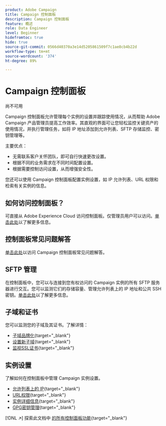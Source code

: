 ```yaml
---
product: Adobe Campaign
title: Campaign 控制面板
description: Campaign 控制面板
feature: 概述
role: Data Engineer
level: Beginner
hidefromtoc: true
hide: true
source-git-commit: 0566d40370a3e14d5205861509f7c1ae8cb4b22d
workflow-type: tm+mt
source-wordcount: '374'
ht-degree: 89%

---
```


# Campaign 控制面板

尚不可用

Campaign 控制面板允许管理每个实例的设置并跟踪使用情况，从而帮助 Adobe Campaign 产品管理员提高工作效率。其直观的界面可让您轻松监控关键资产的使用情况，并执行管理任务，如将 IP 地址添加到允许列表、SFTP 存储监控、密钥管理等。

主要优点：

* 无需联系客户关怀团队，即可自行快速更改设置。
* 根据不同的业务需求在不同时间配置设置。
* 根据需要控制访问设置，从而增强安全性。

您还可以使用 Campaign 控制面板配置实例设置，如 IP 允许列表、URL 权限和检索有关实例的信息。

## 如何访问控制面板？

可直接从 Adobe Experience Cloud 访问控制面板。仅管理员用户可以访问。[单击此处](https://experienceleague.adobe.com/docs/control-panel/using/discover-control-panel/accessing-control-panel.html?lang=zh-Hans)以了解更多信息。

## 控制面板常见问题解答

[单击此处](https://experienceleague.adobe.com/docs/control-panel/using/discover-control-panel/key-features.html?lang=zh-Hans)以访问 Campaign 控制面板常见问题解答。

## SFTP 管理

在控制面板中，您可以与连接到您有权访问的 Campaign 实例的所有 SFTP 服务器进行交互。您可以监测它们的存储容量、管理允许列表上的 IP 地址和公共 SSH 密钥。[单击此处](https://experienceleague.adobe.com/docs/control-panel/using/sftp-management/about-sftp-management.html?lang=zh-Hans#sftp-management)以了解更多信息。

## 子域和证书

您可以监测您的子域及其证书。了解详情：
* [子域品牌化](https://experienceleague.adobe.com/docs/control-panel/using/subdomains-and-certificates/subdomains-branding.html?lang=zh-Hans){target=&quot;_blank&quot;}
* [设置新子域](https://experienceleague.adobe.com/docs/control-panel/using/subdomains-and-certificates/setting-up-new-subdomain.html?lang=zh-Hans){target=&quot;_blank&quot;}
* [监视SSL证书](https://experienceleague.adobe.com/docs/control-panel/using/subdomains-and-certificates/monitoring-ssl-certificates.html?lang=zh-Hans){target=&quot;_blank&quot;}

## 实例设置

了解如何在控制面板中管理 Campaign 实例设置。
* [允许列表上的 IP](https://experienceleague.adobe.com/docs/control-panel/using/instances-settings/ip-allow-listing-instance-access.html?lang=zh-Hans){target=&quot;_blank&quot;}
* [URL权限](https://experienceleague.adobe.com/docs/control-panel/using/instances-settings/url-permissions.html?lang=zh-Hans){target=&quot;_blank&quot;}
* [实例详细信息](https://experienceleague.adobe.com/docs/control-panel/using/instances-settings/instance-details.html?lang=zh-Hans){target=&quot;_blank&quot;}
* [GPG密钥管理](https://experienceleague.adobe.com/docs/control-panel/using/instances-settings/gpg-keys-management.html?lang=zh-Hans){target=&quot;_blank&quot;}

[!DNL :arrow_upper_right:] 探索此文档中 [的所有控制面板功能](https://experienceleague.adobe.com/docs/control-panel/using/control-panel-home.html?lang=zh-Hans){target=&quot;_blank&quot;}
